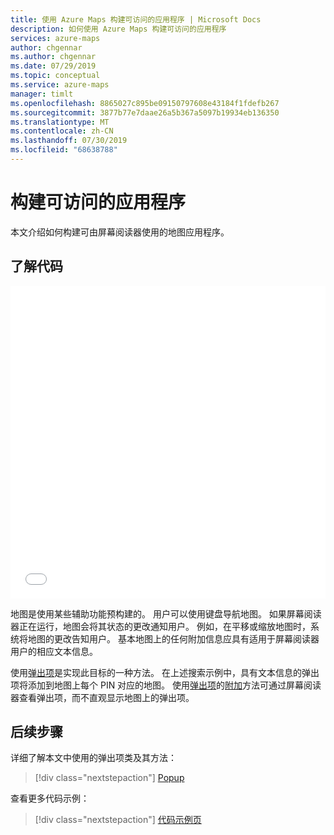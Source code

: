 ```yaml
---
title: 使用 Azure Maps 构建可访问的应用程序 | Microsoft Docs
description: 如何使用 Azure Maps 构建可访问的应用程序
services: azure-maps
author: chgennar
ms.author: chgennar
ms.date: 07/29/2019
ms.topic: conceptual
ms.service: azure-maps
manager: timlt
ms.openlocfilehash: 8865027c895be09150797608e43184f1fdefb267
ms.sourcegitcommit: 3877b77e7daae26a5b367a5097b19934eb136350
ms.translationtype: MT
ms.contentlocale: zh-CN
ms.lasthandoff: 07/30/2019
ms.locfileid: "68638788"
---
```

# <a name="building-an-accessible-application"></a>构建可访问的应用程序

本文介绍如何构建可由屏幕阅读器使用的地图应用程序。

## <a name="understand-the-code"></a>了解代码

<iframe height='500' scrolling='no' title='构建可访问的应用程序' src='//codepen.io/azuremaps/embed/ZoVyZQ/?height=504&theme-id=0&default-tab=js,result&embed-version=2&editable=true' frameborder='no' allowtransparency='true' allowfullscreen='true' style='width: 100%;'>请参阅 <a href='https://codepen.io'>CodePen</a> 上由 Azure Maps (<a href='https://codepen.io/azuremaps'>@azuremaps</a>) 提供的 Pen <a href='https://codepen.io/azuremaps/pen/ZoVyZQ/'>构建可访问的应用程序</a>。
</iframe>

地图是使用某些辅助功能预构建的。 用户可以使用键盘导航地图。 如果屏幕阅读器正在运行，地图会将其状态的更改通知用户。
例如，在平移或缩放地图时，系统将地图的更改告知用户。 基本地图上的任何附加信息应具有适用于屏幕阅读器用户的相应文本信息。

使用[弹出项](https://docs.microsoft.com/javascript/api/azure-maps-control/atlas.popup?view=azure-iot-typescript-latest)是实现此目标的一种方法。 在上述搜索示例中，具有文本信息的弹出项将添加到地图上每个 PIN 对应的地图。 使用[弹出项](https://docs.microsoft.com/javascript/api/azure-maps-control/atlas.popup?view=azure-iot-typescript-latest)的[附加](https://docs.microsoft.com/javascript/api/azure-maps-control/atlas.popup?view=azure-iot-typescript-latest#attach)方法可通过屏幕阅读器查看弹出项，而不直观显示地图上的弹出项。

## <a name="next-steps"></a>后续步骤

详细了解本文中使用的弹出项类及其方法：

> [!div class="nextstepaction"]
> [Popup](https://docs.microsoft.com/javascript/api/azure-maps-control/atlas.popup?view=azure-iot-typescript-latest)

查看更多代码示例：

> [!div class="nextstepaction"]
> [代码示例页](https://aka.ms/AzureMapsSamples)
